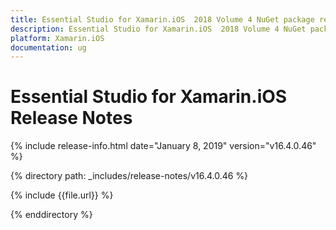 ```yaml
---
title: Essential Studio for Xamarin.iOS  2018 Volume 4 NuGet package release  Release Notes  
description: Essential Studio for Xamarin.iOS  2018 Volume 4 NuGet package release  Release Notes  
platform: Xamarin.iOS
documentation: ug
---
```


# Essential Studio for Xamarin.iOS  Release Notes  

{% include release-info.html date="January 8, 2019"  version="v16.4.0.46" %} 


{% directory path: _includes/release-notes/v16.4.0.46 %}

{% include {{file.url}} %}

{% enddirectory %}